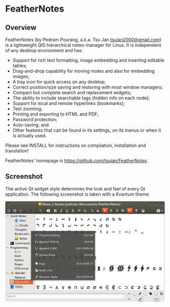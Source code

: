# FeatherNotes

## Overview

FeatherNotes (by Pedram Pourang, a.k.a. Tsu Jan <tsujan2000@gmail.com>) is a lightweight Qt5 hierarchical notes-manager for Linux. It is independent of any desktop environment and has:

  * Support for rich text formatting, image embedding and inserting editable tables;
  * Drag-and-drop capability for moving nodes and also for embedding images;
  * A tray icon for quick access on any desktop;
  * Correct position/size saving and restoring with most window managers;
  * Compact but complete search and replacement widgets;
  * The ability to include searchable tags (hidden info on each node);
  * Support for local and remote hyperlinks (bookmarks);
  * Text zooming;
  * Printing and exporting to HTML and PDF;
  * Password protection;
  * Auto-saving; and
  * Other features that can be found in its settings, on its menus or when it is actually used.

Please see INSTALL for instructions on compilation, installation and translation!

FeatherNotes' homepage is <https://github.com/tsujan/FeatherNotes>.

## Screenshot

The active Qt widget style determines the look and feel of every Qt application. The following screenshot is taken with a Kvantum theme:

![FeatherNotes](screenshots/FeatherNotes.png?raw=true "FeatherNotes")

